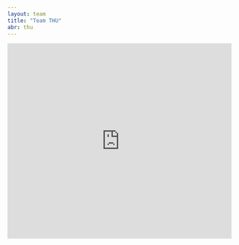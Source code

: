 ```yaml
---
layout: team
title: "Team THU"
abr: thu
---
```


<iframe frameborder="0" width="100%" height="440" src="http://v.qq.com/iframe/player.html?vid=a0339qaoi69&tiny=0&auto=0" allowfullscreen></iframe>